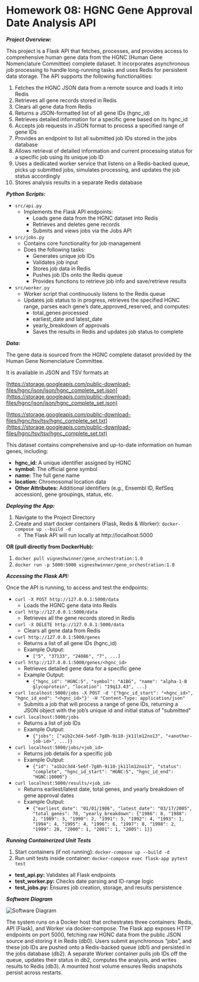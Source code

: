 # Homework 08: HGNC Gene Approval Date Analysis API

***Project Overview:***

This project is a Flask API that fetches, processes, and provides access to comprehensive human gene data from the HGNC (Human Gene Nomenclature Committee) complete dataset. It incorporates asynchronous job processing to handle long-running tasks and uses Redis for persistent data storage.
The API supports the following functionalities:
1. Fetches the HGNC JSON data from a remote source and loads it into Redis
2. Retrieves all gene records stored in Redis
3. Clears all gene data from Redis
4. Returns a JSON-formatted list of all gene IDs (hgnc_id)
5. Retrieves detailed information for a specific gene based on its hgnc_id                                                                                  
6. Accepts job requests in JSON format to process a specified range of gene IDs                                                                             
7. Provides an endpoint to list all submitted job IDs stored in the jobs database                                                                           
8. Allows retrieval of detailed information and current processing status for a specific job using its unique job ID                                        
9. Uses a dedicated worker service that listens on a Redis-backed queue, picks up submitted jobs, simulates processing, and updates the job status accordingly                                                                                                                                                          
10. Stores analysis results in a separate Redis database

***Python Scripts:***                                                                                                                                       
* ```src/api.py```
  - Implements the Flask API endpoints:
    + Loads gene data from the HGNC dataset into Redis
    + Retrieves and deletes gene records
    + Submits and views jobs via the Jobs API
* ```src/jobs.py```
  - Contains core functionality for job management
  - Does the following tasks:
    + Generates unique job IDs
    + Validates job input
    + Stores job data in Redis
    + Pushes job IDs onto the Redis queue
    + Provides functions to retrieve job info and save/retrieve results
* ```src/worker.py```
  - Worker script that continuously listens to the Redis queue
  - Updates job status to in progress, retrieves the specified HGNC range, parses each gene’s date_approved_reserved, and computes:
    + total_genes processed
    + earliest_date and latest_date
    + yearly_breakdown of approvals
    - Saves the results in Redis and updates job status to complete


***Data:***                                                                                                                                                                                                                                                                                                             

The gene data is sourced from the HGNC complete dataset provided by the Human Gene Nomenclature Committee.

It is available in JSON and TSV formats at:

[https://storage.googleapis.com/public-download-files/hgnc/json/json/hgnc_complete_set.json](https://storage.googleapis.com/public-download-files/hgnc/json/json/hgnc_complete_set.json)
                                                                                                                                                          
[https://storage.googleapis.com/public-download-files/hgnc/tsv/tsv/hgnc_complete_set.txt](https://storage.googleapis.com/public-download-files/hgnc/tsv/tsv/hgnc_complete_set.txt)                                                                                                                                                                                                                                                                                                  
                                                                                                                                                            
This dataset contains comprehensive and up-to-date information on human genes, including:
* **hgnc_id:** A unique identifier assigned by HGNC
* **symbol:** The official gene symbol
* **name:** The full gene name
* **location:** Chromosomal location data
* **Other Attributes:** Additional identifiers (e.g., Ensembl ID, RefSeq accession), gene groupings, status, etc.


***Deploying the App:***
1. Navigate to the Project Directory
2. Create and start docker containers (Flask, Redis & Worker):
   ```docker-compose up --build -d```
   - The Flask API will run locally at http://localhost:5000

**OR (pull directly from DockerHub):**
1. ```docker pull vigneshwinner/gene_orchestration:1.0```
2. ```docker run -p 5000:5000 vigneshwinner/gene_orchestration:1.0```


***Accessing the Flask API:***

Once the API is running, to access and test the endpoints:

* ```curl -X POST http://127.0.0.1:5000/data```
  - Loads the HGNC gene data into Redis
* ```curl http://127.0.0.1:5000/data```
  - Retrieves all the gene records stored in Redis
* ```curl -X DELETE http://127.0.0.1:5000/data```
  - Clears all gene data from Redis
* ```curl http://127.0.0.1:5000/genes```
  - Returns a list of all gene IDs (hgnc_id)
  - Example Output:
    + ```["5", "37133", "24086", "7", ...]```
* ```curl http://127.0.0.1:5000/genes/<hgnc_id>```
  - Retrieves detailed gene data for a specific gene
  - Example Output:
    + ```{"hgnc_id": "HGNC:5", "symbol": "A1BG", "name": "alpha-1-B glycoprotein", "location": "19q13.43", ...}```
* ```curl localhost:5000/jobs -X POST -d '{"hgnc_id_start": "<hgnc_id>", "hgnc_id_end": "<hgnc_id>"}' -H "Content-Type: application/json"```
  - Submits a job that will process a range of gene IDs, returning a JSON object with the job’s unique id and initial status of "submitted"
* ```curl localhost:5000/jobs```
  - Returns a list of job IDs
  - Example Output:
    + ```{"jobs": ["a1b2c3d4-5e6f-7g8h-9i10-jk11lm12no13", "<another-job-id>", ...]}```
* ```curl localhost:5000/jobs/<job_id>```
  - Returns job details for a specific job
  - Example Output:
    + ```{"id": "a1b2c3d4-5e6f-7g8h-9i10-jk11lm12no13", "status": "complete", "hgnc_id_start": "HGNC:5", "hgnc_id_end": "HGNC:10000"}```
* ```curl localhost:5000/results/<job_id>```
  - Returns earliest/latest date, total genes, and yearly breakdown of gene approval dates
  - Example Output:
    + ```{"earliest_date": "01/01/1986", "latest_date": "03/17/2005", "total_genes": 78, "yearly_breakdown": {"1986": 8, "1988": 2, "1989": 3, "1990": 2, "1991": 3, "1992": 4, "1993": 1, "1994": 4, "1995": 4, "1996": 6, "1997": 8, "1998": 2, "1999": 28, "2000": 1, "2001": 1, "2005": 1}}```


***Running Containerized Unit Tests***
1. Start containers (if not running): ```docker-compose up --build -d```
2. Run unit tests inside container: ```docker-compose exec flask-app pytest test```

* **test_api.py:** Validates all Flask endpoints
* **test_worker.py:** Checks date parsing and ID-range logic
* **test_jobs.py:** Ensures job creation, storage, and results persistence


***Software Diagram***

![Software Diagram](diagram.png)

The system runs on a Docker host that orchestrates three containers: Redis, API (Flask), and Worker via docker-compose. The Flask app exposes HTTP endpoints on port 5000, fetching raw HGNC data from the public JSON source and storing it in Redis (db0). Users submit asynchronous “jobs”, and these job IDs are pushed onto a Redis-backed queue (db1) and persisted in the jobs database (db2). A separate Worker container pulls job IDs off the queue, updates their status in db2, computes the analysis, and writes results to Redis (db3). A mounted host volume ensures Redis snapshots persist across restarts.
